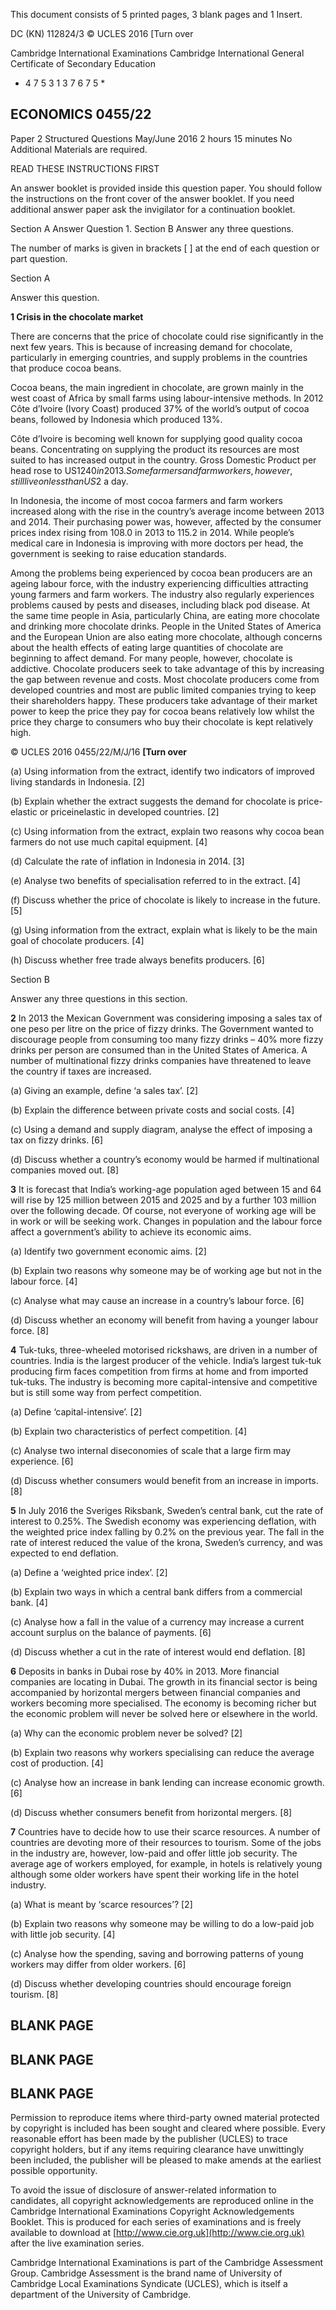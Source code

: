  This document consists of 5 printed pages, 3 blank pages and 1 Insert. 

 DC (KN) 112824/3 © UCLES 2016 [Turn over 

 Cambridge International Examinations Cambridge International General Certificate of Secondary Education 

* 4 7 5 3 1 3 7 6 7 5 * 

## ECONOMICS 0455/22 

 Paper 2 Structured Questions May/June 2016 2 hours 15 minutes No Additional Materials are required. 

 READ THESE INSTRUCTIONS FIRST 

 An answer booklet is provided inside this question paper. You should follow the instructions on the front cover of the answer booklet. If you need additional answer paper ask the invigilator for a continuation booklet. 

 Section A Answer Question 1. Section B Answer any three questions. 

 The number of marks is given in brackets [ ] at the end of each question or part question. 


 Section A 

 Answer this question. 

**1 Crisis in the chocolate market** 

 There are concerns that the price of chocolate could rise significantly in the next few years. This is because of increasing demand for chocolate, particularly in emerging countries, and supply problems in the countries that produce cocoa beans. 

 Cocoa beans, the main ingredient in chocolate, are grown mainly in the west coast of Africa by small farms using labour-intensive methods. In 2012 Côte d’Ivoire (Ivory Coast) produced 37% of the world’s output of cocoa beans, followed by Indonesia which produced 13%. 

 Côte d’Ivoire is becoming well known for supplying good quality cocoa beans. Concentrating on supplying the product its resources are most suited to has increased output in the country. Gross Domestic Product per head rose to US$1240 in 2013. Some farmers and farm workers, however, still live on less than US$2 a day. 

 In Indonesia, the income of most cocoa farmers and farm workers increased along with the rise in the country’s average income between 2013 and 2014. Their purchasing power was, however, affected by the consumer prices index rising from 108.0 in 2013 to 115.2 in 2014. While people’s medical care in Indonesia is improving with more doctors per head, the government is seeking to raise education standards. 

 Among the problems being experienced by cocoa bean producers are an ageing labour force, with the industry experiencing difficulties attracting young farmers and farm workers. The industry also regularly experiences problems caused by pests and diseases, including black pod disease. At the same time people in Asia, particularly China, are eating more chocolate and drinking more chocolate drinks. People in the United States of America and the European Union are also eating more chocolate, although concerns about the health effects of eating large quantities of chocolate are beginning to affect demand. For many people, however, chocolate is addictive. Chocolate producers seek to take advantage of this by increasing the gap between revenue and costs. Most chocolate producers come from developed countries and most are public limited companies trying to keep their shareholders happy. These producers take advantage of their market power to keep the price they pay for cocoa beans relatively low whilst the price they charge to consumers who buy their chocolate is kept relatively high. 


© UCLES 2016 0455/22/M/J/16 **[Turn over** 

 (a) Using information from the extract, identify two indicators of improved living standards in Indonesia. [2] 

 (b) Explain whether the extract suggests the demand for chocolate is price-elastic or priceinelastic in developed countries. [2] 

 (c) Using information from the extract, explain two reasons why cocoa bean farmers do not use much capital equipment. [4] 

 (d) Calculate the rate of inflation in Indonesia in 2014. [3] 

 (e) Analyse two benefits of specialisation referred to in the extract. [4] 

 (f) Discuss whether the price of chocolate is likely to increase in the future. [5] 

 (g) Using information from the extract, explain what is likely to be the main goal of chocolate producers. [4] 

 (h) Discuss whether free trade always benefits producers. [6] 


 Section B 

 Answer any three questions in this section. 

**2** In 2013 the Mexican Government was considering imposing a sales tax of one peso per litre on the price of fizzy drinks. The Government wanted to discourage people from consuming too many fizzy drinks – 40% more fizzy drinks per person are consumed than in the United States of America. A number of multinational fizzy drinks companies have threatened to leave the country if taxes are increased. 

 (a) Giving an example, define ‘a sales tax’. [2] 

 (b) Explain the difference between private costs and social costs. [4] 

 (c) Using a demand and supply diagram, analyse the effect of imposing a tax on fizzy drinks. [6] 

 (d) Discuss whether a country’s economy would be harmed if multinational companies moved out. [8] 

**3** It is forecast that India’s working-age population aged between 15 and 64 will rise by 125 million between 2015 and 2025 and by a further 103 million over the following decade. Of course, not everyone of working age will be in work or will be seeking work. Changes in population and the labour force affect a government’s ability to achieve its economic aims. 

 (a) Identify two government economic aims. [2] 

 (b) Explain two reasons why someone may be of working age but not in the labour force. [4] 

 (c) Analyse what may cause an increase in a country’s labour force. [6] 

 (d) Discuss whether an economy will benefit from having a younger labour force. [8] 

**4** Tuk-tuks, three-wheeled motorised rickshaws, are driven in a number of countries. India is the largest producer of the vehicle. India’s largest tuk-tuk producing firm faces competition from firms at home and from imported tuk-tuks. The industry is becoming more capital-intensive and competitive but is still some way from perfect competition. 

 (a) Define ‘capital-intensive’. [2] 

 (b) Explain two characteristics of perfect competition. [4] 

 (c) Analyse two internal diseconomies of scale that a large firm may experience. [6] 

 (d) Discuss whether consumers would benefit from an increase in imports. [8] 


**5** In July 2016 the Sveriges Riksbank, Sweden’s central bank, cut the rate of interest to 0.25%. The Swedish economy was experiencing deflation, with the weighted price index falling by 0.2% on the previous year. The fall in the rate of interest reduced the value of the krona, Sweden’s currency, and was expected to end deflation. 

 (a) Define a ‘weighted price index’. [2] 

 (b) Explain two ways in which a central bank differs from a commercial bank. [4] 

 (c) Analyse how a fall in the value of a currency may increase a current account surplus on the balance of payments. [6] 

 (d) Discuss whether a cut in the rate of interest would end deflation. [8] 

**6** Deposits in banks in Dubai rose by 40% in 2013. More financial companies are locating in Dubai. The growth in its financial sector is being accompanied by horizontal mergers between financial companies and workers becoming more specialised. The economy is becoming richer but the economic problem will never be solved here or elsewhere in the world. 

 (a) Why can the economic problem never be solved? [2] 

 (b) Explain two reasons why workers specialising can reduce the average cost of production. [4] 

 (c) Analyse how an increase in bank lending can increase economic growth. [6] 

 (d) Discuss whether consumers benefit from horizontal mergers. [8] 

**7** Countries have to decide how to use their scarce resources. A number of countries are devoting more of their resources to tourism. Some of the jobs in the industry are, however, low-paid and offer little job security. The average age of workers employed, for example, in hotels is relatively young although some older workers have spent their working life in the hotel industry. 

 (a) What is meant by ‘scarce resources’? [2] 

 (b) Explain two reasons why someone may be willing to do a low-paid job with little job security. [4] 

 (c) Analyse how the spending, saving and borrowing patterns of young workers may differ from older workers. [6] 

 (d) Discuss whether developing countries should encourage foreign tourism. [8] 


## BLANK PAGE 


## BLANK PAGE 


## BLANK PAGE 

Permission to reproduce items where third-party owned material protected by copyright is included has been sought and cleared where possible. Every reasonable effort has been made by the publisher (UCLES) to trace copyright holders, but if any items requiring clearance have unwittingly been included, the publisher will be pleased to make amends at the earliest possible opportunity. 

To avoid the issue of disclosure of answer-related information to candidates, all copyright acknowledgements are reproduced online in the Cambridge International Examinations Copyright Acknowledgements Booklet. This is produced for each series of examinations and is freely available to download at [http://www.cie.org.uk](http://www.cie.org.uk) after the live examination series. 

Cambridge International Examinations is part of the Cambridge Assessment Group. Cambridge Assessment is the brand name of University of Cambridge Local Examinations Syndicate (UCLES), which is itself a department of the University of Cambridge. 


